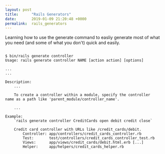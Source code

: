 ```yaml
---
layout: post
title:      "Rails Generators"
date:       2019-01-09 21:20:48 +0000
permalink:  rails_generators
---
```


Learning how to use the generate command to easliy generate most of what you need (and some of what you don't) quick and easily. 

```

$ bin/rails generate controller
Usage: rails generate controller NAME [action action] [options]
 
...
...
 
Description:
    ...
 
    To create a controller within a module, specify the controller name as a path like 'parent_module/controller_name'.
 
    ...
 
Example:
    `rails generate controller CreditCards open debit credit close`
 
    Credit card controller with URLs like /credit_cards/debit.
        Controller: app/controllers/credit_cards_controller.rb
        Test:       test/controllers/credit_cards_controller_test.rb
        Views:      app/views/credit_cards/debit.html.erb [...]
        Helper:     app/helpers/credit_cards_helper.rb
```
